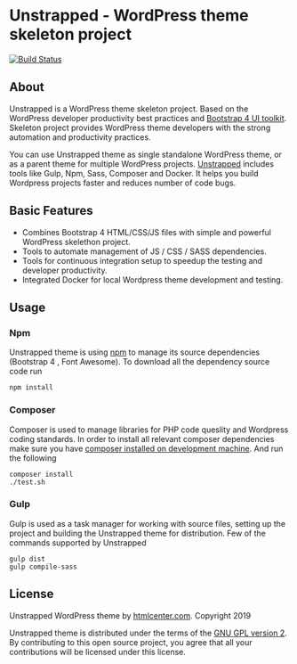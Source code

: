 # Unstrapped - WordPress theme skeleton project

[![Build Status](https://travis-ci.org/htmlcenterhq/unstrapped.svg?branch=master)](https://travis-ci.org/htmlcenterhq/unstrapped)

## About

Unstrapped is a WordPress theme skeleton project. Based on the WordPress developer productivity best practices and [Bootstrap 4 UI toolkit](https://getbootstrap.com/). Skeleton project provides WordPress theme developers with the strong automation and productivity practices.

You can use Unstrapped theme as single standalone WordPress theme, or as a parent theme for multiple WordPress projects. [Unstrapped](https://www.htmlcenter.com/marketplace/unstrapped) includes tools like Gulp, Npm, Sass, Composer and Docker. It helps you build Wordpress projects faster and reduces number of code bugs.

## Basic Features

- Combines Bootstrap 4 HTML/CSS/JS files with simple and powerful WordPress skelethon project.
- Tools to automate management of JS / CSS / SASS dependencies.
- Tools for continuous integration setup to speedup the testing and developer productivity.
- Integrated Docker for local Wordpress theme development and testing.

## Usage

### Npm

Unstrapped theme is using [npm](https://www.npmjs.com/) to manage its source dependencies (Bootstrap 4 , Font Awesome). To download all the dependency source code run

    npm install

### Composer

Composer is used to manage libraries for PHP code queslity and Wordpress coding standards. In order to install all relevant composer dependencies make sure you have [composer installed on development machine](https://getcomposer.org/doc/00-intro.md). And run the following

    composer install
    ./test.sh

### Gulp

Gulp is used as a task manager for working with source files, setting up the project and building the Unstrapped theme for distribution. Few of the commands supported by Unstrapped

    gulp dist
    gulp compile-sass

## License

Unstrapped WordPress theme by [htmlcenter.com](https://www.htmlcenter.com). Copyright 2019

Unstrapped theme is distributed under the terms of the [GNU GPL version 2](http://www.gnu.org/licenses/old-licenses/gpl-2.0.en.html). By contributing to this open source project, you agree that all your contributions will be licensed under this license.
